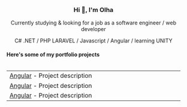 <div align="center" style="padding: 20px;">
  <h3>Hi 👋, I'm Olha</h3>
  <p align="center">Currently studying & looking for a job as a software engineer / web developer</p>
  <p align="center">C# .NET / PHP LARAVEL / Javascript / Angular / learning UNITY</p>
  <h4 align="left">Here's some of my portfolio projects</h4>
    <table align="left">
      <tr>
        <td>
          <a href="https://github.com/OlhaSmachna/TeamProjectAngular">Angular</a> - Project description
          <img width="600" height="1">
        </td>
      </tr>
      <tr>
         <td><a href="https://github.com/OlhaSmachna/TeamProjectAngular">Angular</a> - Project description</td>
      </tr>
      <tr>
        <td><a href="https://github.com/OlhaSmachna/TeamProjectAngular">Angular</a> - Project description</td>
      </tr>
    </table>
</div>
